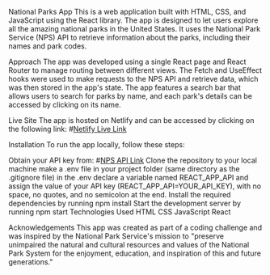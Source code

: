 National Parks App
This is a web application built with HTML, CSS, and JavaScript using the React library. The app is designed to let users explore all the amazing national parks in the United States. It uses the National Park Service (NPS) API to retrieve information about the parks, including their names and park codes.

Approach
The app was developed using a single React page and React Router to manage routing between different views. The Fetch and UseEffect hooks were used to make requests to the NPS API and retrieve data, which was then stored in the app's state. The app features a search bar that allows users to search for parks by name, and each park's details can be accessed by clicking on its name.

Live Site
The app is hosted on Netlify and can be accessed by clicking on the following link:
#[Netlify Live Link](https://nationalparksexploration.netlify.app/) 

Installation
To run the app locally, follow these steps:

Obtain your API key from: #[NPS API Link](https://www.nps.gov/subjects/developer/get-started.htm)
Clone the repository to your local machine
make a .env file in your project folder (same directory as the .gitignore file)
in the .env declare a variable named REACT_APP_API and assign the value of your API key (REACT_APP_API=YOUR_API_KEY), with no space, no quotes, and no semicolon at the end.
Install the required dependencies by running npm install
Start the development server by running npm start
Technologies Used
HTML
CSS
JavaScript
React


Acknowledgements
This app was created as part of a coding challenge and was inspired by the National Park Service's mission to "preserve unimpaired the natural and cultural resources and values of the National Park System for the enjoyment, education, and inspiration of this and future generations."



